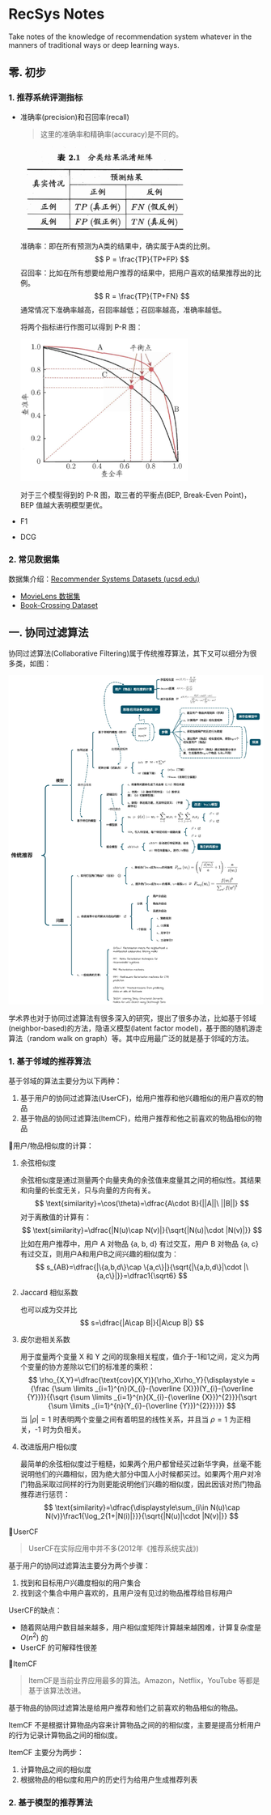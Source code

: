 # RecSys Notes

Take notes of the knowledge of recommendation system whatever in the manners of traditional ways or deep learning ways.

## 零. 初步

### 1. 推荐系统评测指标

* 准确率(precision)和召回率(recall)

  > 这里的准确率和精确率(accuracy)是不同的。

  <img src="RecSys.assets/image-20220331220052143.png" alt="image-20220331220052143" style="zoom:67%;" />

  准确率：即在所有预测为A类的结果中，确实属于A类的比例。
  $$
  P = \frac{TP}{TP+FP}
  $$
  召回率：比如在所有想要给用户推荐的结果中，把用户喜欢的结果推荐出的比例。
  $$
  R = \frac{TP}{TP+FN}
  $$
  通常情况下准确率越高，召回率越低；召回率越高，准确率越低。

  将两个指标进行作图可以得到 P-R 图：

  <img src="RecSys.assets/image-20220331221551350.png" alt="image-20220331221551350" style="zoom:67%;" />

  

  对于三个模型得到的 P-R 图，取三者的平衡点(BEP, Break-Even Point)，BEP 值越大表明模型更优。

* F1

* DCG

### 2. 常见数据集

数据集介绍：[Recommender Systems Datasets (ucsd.edu)](https://cseweb.ucsd.edu/~jmcauley/datasets.html)

* [MovieLens 数据集](https://grouplens.org/datasets/movielens/)
* [Book-Crossing Dataset](http://www2.informatik.uni-freiburg.de/~cziegler/BX/)

## 一. 协同过滤算法

协同过滤算法(Collaborative Filtering)属于传统推荐算法，其下又可以细分为很多类，如图：

![image-20220405101514566](RecSys.assets/image-20220405101514566.png)

学术界也对于协同过滤算法有很多深入的研究，提出了很多办法，比如基于邻域(neighbor-based)的方法，隐语义模型(latent factor model)，基于图的随机游走算法（random walk on graph）等。其中应用最广泛的就是基于邻域的方法。

### 1. 基于邻域的推荐算法

基于邻域的算法主要分为以下两种：

1. 基于用户的协同过滤算法(UserCF)，给用户推荐和他兴趣相似的用户喜欢的物品
2. 基于物品的协同过滤算法(ItemCF)，给用户推荐和他之前喜欢的物品相似的物品

🔵用户/物品相似度的计算：

1. 余弦相似度

   余弦相似度是通过测量两个向量夹角的余弦值来度量其之间的相似性。其结果和向量的长度无关，只与向量的方向有关。
   $$
   \text{similarity}=\cos(\theta)=\dfrac{A\cdot B}{||A||\ ||B||}
   $$
   对于离散值的计算有：
   $$
   \text{similarity}=\dfrac{|N(u)\cap N(v)|}{\sqrt{|N(u)|\cdot |N(v)|}}
   $$
   比如在用户推荐中，用户 A 对物品 {a, b, d} 有过交互，用户 B 对物品 {a, c} 有过交互，则用户A和用户B之间兴趣的相似度为：
   $$
   s_{AB}=\dfrac{|\{a,b,d\}\cap \{a,c\}|}{\sqrt{|\{a,b,d\}|\cdot |\{a,c\}|}}=\dfrac1{\sqrt6}
   $$
   
2. Jaccard 相似系数

   也可以成为交并比
   $$
   s=\dfrac{|A\cap B|}{|A\cup B|}
   $$

3. 皮尔逊相关系数

   用于度量两个变量 X 和 Y 之间的现象相关程度，值介于-1和1之间，定义为两个变量的协方差除以它们的标准差的乘积：
   $$
   \rho_{X,Y}=\dfrac{\text{cov}(X,Y)}{\rho_X\rho_Y}{\displaystyle ={\frac {\sum \limits _{i=1}^{n}(X_{i}-{\overline {X}})(Y_{i}-{\overline {Y}})}{{\sqrt {\sum \limits _{i=1}^{n}(X_{i}-{\overline {X}})^{2}}}{\sqrt {\sum \limits _{i=1}^{n}(Y_{i}-{\overline {Y}})^{2}}}}}}
   $$
   当 $|\rho|=1$ 时表明两个变量之间有着明显的线性关系，并且当 $\rho=1$ 为正相关，-1 时为负相关。

4. 改进版用户相似度

   最简单的余弦相似度过于粗糙，如果两个用户都曾经买过新华字典，丝毫不能说明他们的兴趣相似，因为绝大部分中国人小时候都买过。如果两个用户对冷门物品采取过同样的行为则更能说明他们兴趣的相似度，因此因该对热门物品推荐进行惩罚：
   $$
   \text{similarity}=\dfrac{\displaystyle\sum_{i\in N(u)\cap N(v)}\frac1{\log_2{1+|N(i)|}}}{\sqrt{|N(u)|\cdot |N(v)|}}
   $$
   

🔵UserCF

> UserCF在实际应用中并不多(2012年《推荐系统实战》)

基于用户的协同过滤算法主要分为两个步骤：

1. 找到和目标用户兴趣度相似的用户集合
2. 找到这个集合中用户喜欢的，且用户没有见过的物品推荐给目标用户

UserCF的缺点：

* 随着网站用户数目越来越多，用户相似度矩阵计算越来越困难，计算复杂度是 $O(n^2)$ 的
* UserCF 的可解释性很差

🔵ItemCF

> ItemCF是当前业界应用最多的算法。Amazon，Netflix，YouTube 等都是基于该算法改进。

基于物品的协同过滤算法是给用户推荐和他们之前喜欢的物品相似的物品。

ItemCF 不是根据计算物品内容来计算物品之间的的相似度，主要是提高分析用户的行为记录计算物品之间的相似度。

ItemCF 主要分为两步：

1. 计算物品之间的相似度
2. 根据物品的相似度和用户的历史行为给用户生成推荐列表



### 2. 基于模型的推荐算法